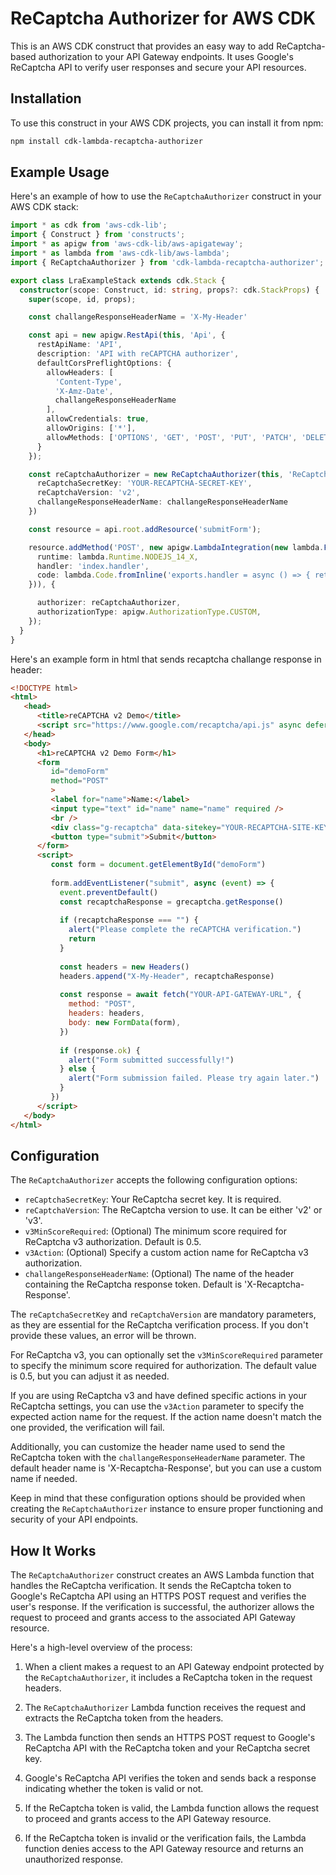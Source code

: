 # ReCaptcha Authorizer for AWS CDK
This is an AWS CDK construct that provides an easy way to add ReCaptcha-based authorization 
to your API Gateway endpoints. It uses Google's ReCaptcha API to verify user responses and 
secure your API resources.

## Installation
To use this construct in your AWS CDK projects, you can install it from npm:
```bash
npm install cdk-lambda-recaptcha-authorizer
```

## Example Usage
Here's an example of how to use the `ReCaptchaAuthorizer` construct in your AWS CDK stack:
```typescript
import * as cdk from 'aws-cdk-lib';
import { Construct } from 'constructs';
import * as apigw from 'aws-cdk-lib/aws-apigateway';
import * as lambda from 'aws-cdk-lib/aws-lambda';
import { ReCaptchaAuthorizer } from 'cdk-lambda-recaptcha-authorizer';

export class LraExampleStack extends cdk.Stack {
  constructor(scope: Construct, id: string, props?: cdk.StackProps) {
    super(scope, id, props);

    const challangeResponseHeaderName = 'X-My-Header'

    const api = new apigw.RestApi(this, 'Api', {
      restApiName: 'API',
      description: 'API with reCAPTCHA authorizer',
      defaultCorsPreflightOptions: {
        allowHeaders: [
          'Content-Type',
          'X-Amz-Date',
          challangeResponseHeaderName
        ],
        allowCredentials: true,
        allowOrigins: ['*'],
        allowMethods: ['OPTIONS', 'GET', 'POST', 'PUT', 'PATCH', 'DELETE'],
      }
    });

    const reCaptchaAuthorizer = new ReCaptchaAuthorizer(this, 'ReCaptchaAuthorizer', {
      reCaptchaSecretKey: 'YOUR-RECAPTCHA-SECRET-KEY',
      reCaptchaVersion: 'v2',
      challangeResponseHeaderName: challangeResponseHeaderName
    })

    const resource = api.root.addResource('submitForm');

    resource.addMethod('POST', new apigw.LambdaIntegration(new lambda.Function(this, 'Lambda', {
      runtime: lambda.Runtime.NODEJS_14_X,
      handler: 'index.handler',
      code: lambda.Code.fromInline('exports.handler = async () => { return { statusCode: 200, body: "Hello World!" }; };'),
    })), {

      authorizer: reCaptchaAuthorizer,
      authorizationType: apigw.AuthorizationType.CUSTOM,
    });
  }
}
```
Here's an example form in html that sends recaptcha challange response in header:
```html
<!DOCTYPE html>
<html>
   <head>
      <title>reCAPTCHA v2 Demo</title>
      <script src="https://www.google.com/recaptcha/api.js" async defer></script>
   </head>
   <body>
      <h1>reCAPTCHA v2 Demo Form</h1>
      <form
         id="demoForm"
         method="POST"
         >
         <label for="name">Name:</label>
         <input type="text" id="name" name="name" required />
         <br />
         <div class="g-recaptcha" data-sitekey="YOUR-RECAPTCHA-SITE-KEY"></div>
         <button type="submit">Submit</button>
      </form>
      <script>
         const form = document.getElementById("demoForm")
         
         form.addEventListener("submit", async (event) => {
           event.preventDefault()
           const recaptchaResponse = grecaptcha.getResponse()
         
           if (recaptchaResponse === "") {
             alert("Please complete the reCAPTCHA verification.")
             return
           }
         
           const headers = new Headers()
           headers.append("X-My-Header", recaptchaResponse)
         
           const response = await fetch("YOUR-API-GATEWAY-URL", {
             method: "POST",
             headers: headers,
             body: new FormData(form),
           })
         
           if (response.ok) {
             alert("Form submitted successfully!")
           } else {
             alert("Form submission failed. Please try again later.")
           }
         })
      </script>
   </body>
</html>
```


## Configuration
The `ReCaptchaAuthorizer` accepts the following configuration options:

- `reCaptchaSecretKey`: Your ReCaptcha secret key. It is required.
- `reCaptchaVersion`: The ReCaptcha version to use. It can be either 'v2' or 'v3'.
- `v3MinScoreRequired`: (Optional) The minimum score required for ReCaptcha v3 authorization. Default is 0.5.
- `v3Action`: (Optional) Specify a custom action name for ReCaptcha v3 authorization.
- `challangeResponseHeaderName`: (Optional) The name of the header containing the 
ReCaptcha response token. Default is 'X-Recaptcha-Response'.

The `reCaptchaSecretKey` and `reCaptchaVersion` are mandatory parameters, as they are essential 
for the ReCaptcha verification process. If you don't provide these values, an error will be thrown.

For ReCaptcha v3, you can optionally set the `v3MinScoreRequired` parameter to specify the minimum 
score required for authorization. The default value is 0.5, but you can adjust it as needed.

If you are using ReCaptcha v3 and have defined specific actions in your ReCaptcha settings, 
you can use the `v3Action` parameter to specify the expected action name for the request. 
If the action name doesn't match the one provided, the verification will fail.

Additionally, you can customize the header name used to send the ReCaptcha token 
with the `challangeResponseHeaderName` parameter. The default header name is 'X-Recaptcha-Response', 
but you can use a custom name if needed.

Keep in mind that these configuration options should be provided when creating the `ReCaptchaAuthorizer` 
instance to ensure proper functioning and security of your API endpoints.

## How It Works
The `ReCaptchaAuthorizer` construct creates an AWS Lambda function that handles the ReCaptcha verification. 
It sends the ReCaptcha token to Google's ReCaptcha API using an HTTPS POST request and verifies 
the user's response. If the verification is successful, the authorizer allows the request to proceed 
and grants access to the associated API Gateway resource.

Here's a high-level overview of the process:

1. When a client makes a request to an API Gateway endpoint protected by the `ReCaptchaAuthorizer`, 
it includes a ReCaptcha token in the request headers.

2. The `ReCaptchaAuthorizer` Lambda function receives the request and extracts the ReCaptcha 
token from the headers.

3. The Lambda function then sends an HTTPS POST request to Google's ReCaptcha API with the 
ReCaptcha token and your ReCaptcha secret key.

4. Google's ReCaptcha API verifies the token and sends back a response indicating whether 
the token is valid or not.

5. If the ReCaptcha token is valid, the Lambda function allows the request to proceed 
and grants access to the API Gateway resource.

6. If the ReCaptcha token is invalid or the verification fails, the Lambda function 
denies access to the API Gateway resource and returns an unauthorized response.
